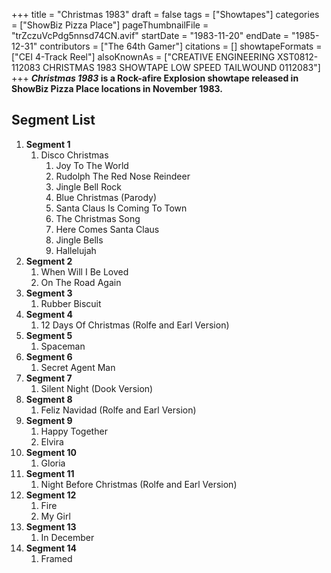 +++
title = "Christmas 1983"
draft = false
tags = ["Showtapes"]
categories = ["ShowBiz Pizza Place"]
pageThumbnailFile = "trZczuVcPdg5nnsd74CN.avif"
startDate = "1983-11-20"
endDate = "1985-12-31"
contributors = ["The 64th Gamer"]
citations = []
showtapeFormats = ["CEI 4-Track Reel"]
alsoKnownAs = ["CREATIVE ENGINEERING XST0812-112083 CHRISTMAS 1983 SHOWTAPE LOW SPEED TAILWOUND 0112083"]
+++
***Christmas 1983* is a Rock-afire Explosion showtape released in ShowBiz Pizza Place locations in November
1983.**

## Segment List

1.  **Segment 1**
    1.  Disco Christmas
        1.  Joy To The World
        2.  Rudolph The Red Nose Reindeer
        3.  Jingle Bell Rock
        4.  Blue Christmas (Parody)
        5.  Santa Claus Is Coming To Town
        6.  The Christmas Song
        7.  Here Comes Santa Claus
        8.  Jingle Bells
        9.  Hallelujah
2.  **Segment 2**
    1.  When Will I Be Loved
    2.  On The Road Again
3.  **Segment 3**
    1.  Rubber Biscuit
4.  **Segment 4**
    1.  12 Days Of Christmas (Rolfe and Earl Version)
5.  **Segment 5**
    1.  Spaceman
6.  **Segment 6**
    1.  Secret Agent Man
7.  **Segment 7**
    1.  Silent Night (Dook Version)
8.  **Segment 8**
    1.  Feliz Navidad (Rolfe and Earl Version)
9.  **Segment 9**
    1.  Happy Together
    2.  Elvira
10. **Segment 10**
    1.  Gloria
11. **Segment 11**
    1.  Night Before Christmas (Rolfe and Earl Version)
12. **Segment 12**
    1.  Fire
    2.  My Girl
13. **Segment 13**
    1.  In December
14. **Segment 14**
    1.  Framed
